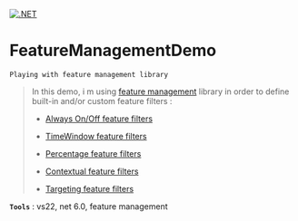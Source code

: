[![.NET](https://github.com/aimenux/FeatureManagementDemo/actions/workflows/ci.yml/badge.svg)](https://github.com/aimenux/FeatureManagementDemo/actions/workflows/ci.yml)

# FeatureManagementDemo
```
Playing with feature management library
```

> In this demo, i m using [feature management](https://github.com/microsoft/FeatureManagement-Dotnet) library in order to define built-in and/or custom feature filters :
>
> - [Always On/Off feature filters](https://github.com/microsoft/FeatureManagement-Dotnet#onoff-declaration)
>
> - [TimeWindow feature filters](https://github.com/microsoft/FeatureManagement-Dotnet#microsofttimewindow)
>
> - [Percentage feature filters](https://github.com/microsoft/FeatureManagement-Dotnet#microsoftpercentage)
>
> - [Contextual feature filters](https://github.com/microsoft/FeatureManagement-Dotnet#contextual-feature-filters)
>
> - [Targeting feature filters](https://github.com/microsoft/FeatureManagement-Dotnet#microsofttargeting)
> 

**`Tools`** : vs22, net 6.0, feature management